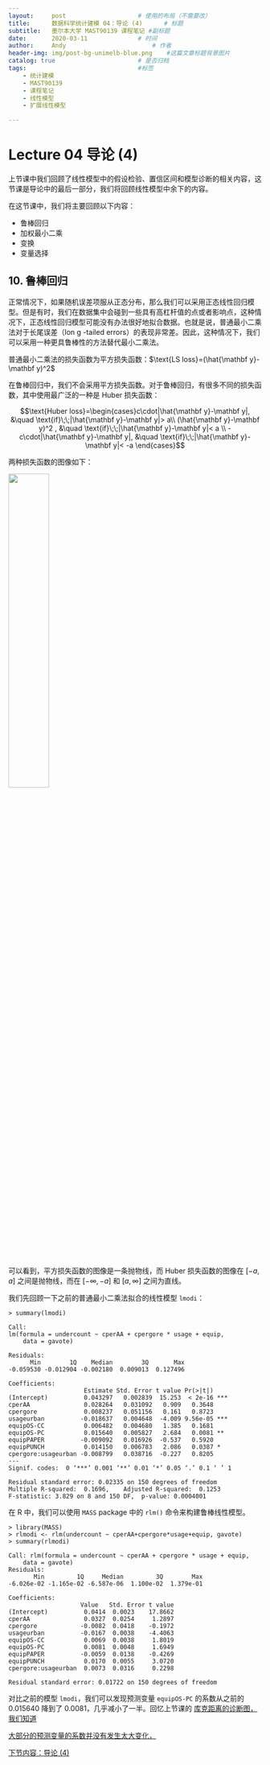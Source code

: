 ```yaml
---
layout:     post   				    # 使用的布局（不需要改）
title:      数据科学统计建模 04：导论 (4)  	# 标题 
subtitle:   墨尔本大学 MAST90139 课程笔记 #副标题
date:       2020-03-11 				# 时间
author:     Andy 						# 作者
header-img: img/post-bg-unimelb-blue.png 	#这篇文章标题背景图片
catalog: true 						# 是否归档
tags:								#标签
    - 统计建模
    - MAST90139
    - 课程笔记
    - 线性模型
    - 扩展线性模型

---
```


<!-- 数学公式 -->
<script src="https://cdn.mathjax.org/mathjax/latest/MathJax.js?config=TeX-AMS-MML_HTMLorMML" type="text/javascript"></script>
<script type="text/x-mathjax-config">
  MathJax.Hub.Config({
    tex2jax: {
      skipTags: ['script', 'noscript', 'style', 'textarea', 'pre'],
      inlineMath: [['$','$']]
    }
  });
</script>

# Lecture 04 导论 (4) 
上节课中我们回顾了线性模型中的假设检验、置信区间和模型诊断的相关内容，这节课是导论中的最后一部分，我们将回顾线性模型中余下的内容。

在这节课中，我们将主要回顾以下内容：
* 鲁棒回归
* 加权最小二乘
* 变换
* 变量选择

## 10. 鲁棒回归
正常情况下，如果随机误差项服从正态分布，那么我们可以采用正态线性回归模型。但是有时，我们在数据集中会碰到一些具有高杠杆值的点或者影响点，这种情况下，正态线性回归模型可能没有办法很好地拟合数据。也就是说，普通最小二乘法对于长尾误差（lon g -tailed errors）的表现非常差。因此，这种情况下，我们可以采用一种更具鲁棒性的方法替代最小二乘法。

普通最小二乘法的损失函数为平方损失函数：$\text{LS loss}=(\hat{\mathbf y}-\mathbf y)^2$

在鲁棒回归中，我们不会采用平方损失函数。对于鲁棒回归，有很多不同的损失函数，其中使用最广泛的一种是 Huber 损失函数：

$$\text{Huber loss}=\begin{cases}c\cdot|\hat{\mathbf y}-\mathbf y|, &\quad \text{if}\;\;|\hat{\mathbf y}-\mathbf y|> a\\
(\hat{\mathbf y}-\mathbf y)^2 , &\quad \text{if}\;\;|\hat{\mathbf y}-\mathbf y|< a \\
-c\cdot|\hat{\mathbf y}-\mathbf y|, &\quad \text{if}\;\;|\hat{\mathbf y}-\mathbf y|< -a
\end{cases}$$

两种损失函数的图像如下：

<img src="http://andy-blog.oss-cn-beijing.aliyuncs.com/blog/2020-04-03-Squared-error-and-Huber-loss-functions-For-small-error-th-squared-error-loss-and-Huber.png" width="40%">

可以看到，平方损失函数的图像是一条抛物线，而 Huber 损失函数的图像在 $[-a,a]$ 之间是抛物线，而在 $[-\infty,-a]$ 和 $[a,\infty]$ 之间为直线。

我们先回顾一下之前的普通最小二乘法拟合的线性模型 `lmodi`：

```
> summary(lmodi)

Call:
lm(formula = undercount ~ cperAA + cpergore * usage + equip, 
    data = gavote)

Residuals:
      Min        1Q    Median        3Q       Max 
-0.059530 -0.012904 -0.002180  0.009013  0.127496 

Coefficients:
                     Estimate Std. Error t value Pr(>|t|)    
(Intercept)          0.043297   0.002839  15.253  < 2e-16 ***
cperAA               0.028264   0.031092   0.909   0.3648    
cpergore             0.008237   0.051156   0.161   0.8723    
usageurban          -0.018637   0.004648  -4.009 9.56e-05 ***
equipOS-CC           0.006482   0.004680   1.385   0.1681    
equipOS-PC           0.015640   0.005827   2.684   0.0081 ** 
equipPAPER          -0.009092   0.016926  -0.537   0.5920    
equipPUNCH           0.014150   0.006783   2.086   0.0387 *  
cpergore:usageurban -0.008799   0.038716  -0.227   0.8205    
---
Signif. codes:  0 ‘***’ 0.001 ‘**’ 0.01 ‘*’ 0.05 ‘.’ 0.1 ‘ ’ 1

Residual standard error: 0.02335 on 150 degrees of freedom
Multiple R-squared:  0.1696,	Adjusted R-squared:  0.1253 
F-statistic: 3.829 on 8 and 150 DF,  p-value: 0.0004001
```

在 R 中，我们可以使用 `MASS` package 中的 `rlm()` 命令来构建鲁棒线性模型。

```
> library(MASS)
> rlmodi <- rlm(undercount ~ cperAA+cpergore*usage+equip, gavote)
> summary(rlmodi)

Call: rlm(formula = undercount ~ cperAA + cpergore * usage + equip, 
    data = gavote)
Residuals:
       Min         1Q     Median         3Q        Max 
-6.026e-02 -1.165e-02 -6.587e-06  1.100e-02  1.379e-01 

Coefficients:
                    Value   Std. Error t value
(Intercept)          0.0414  0.0023    17.8662
cperAA               0.0327  0.0254     1.2897
cpergore            -0.0082  0.0418    -0.1972
usageurban          -0.0167  0.0038    -4.4063
equipOS-CC           0.0069  0.0038     1.8019
equipOS-PC           0.0081  0.0048     1.6949
equipPAPER          -0.0059  0.0138    -0.4269
equipPUNCH           0.0170  0.0055     3.0720
cpergore:usageurban  0.0073  0.0316     0.2298

Residual standard error: 0.01722 on 150 degrees of freedom
```

对比之前的模型 `lmodi`，我们可以发现预测变量 `equipOS-PC` 的系数从之前的 $0.015640$ 降到了 $0.0081$，几乎减小了一半。回忆上节课的 <a href="">库克距离的诊断图，我们知道


大部分的预测变量的系数并没有发生太大变化，


下节内容：导论 (4)
